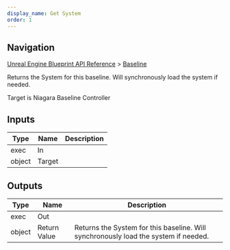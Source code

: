 ```yaml
---
display_name: Get System
order: 1
---
```

## Navigation

[Unreal Engine Blueprint API Reference](https://dev.epicgames.com/documentation/en-us/unreal-engine/BlueprintAPI) > [Baseline](https://dev.epicgames.com/documentation/en-us/unreal-engine/BlueprintAPI/Baseline)

Returns the System for this baseline. Will synchronously load the system if needed.

Target is Niagara Baseline Controller

## Inputs

| Type | Name | Description |
| --- | --- | --- |
| exec | In |  |
| object | Target |  |

## Outputs

| Type | Name | Description |
| --- | --- | --- |
| exec | Out |  |
| object | Return Value | Returns the System for this baseline. Will synchronously load the system if needed. |
